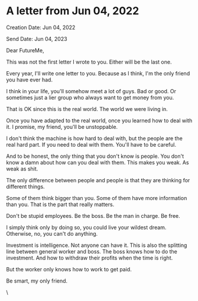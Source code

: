 # A letter from Jun 04, 2022

Creation Date: Jun 04, 2022

Send Date: Jun 04, 2023



Dear FutureMe,

This was not the first letter I wrote to you. Either will be the last one.

Every year, I'll write one letter to you. Because as I think, I'm the only friend you have ever had.

I think in your life, you'll somehow meet a lot of guys. Bad or good. Or sometimes just a lier group who always want to get money from you.

That is OK since this is the real world. The world we were living in.

Once you have adapted to the real world, once you learned how to deal with it. I promise, my friend, you'll be unstoppable.

I don't think the machine is how hard to deal with, but the people are the real hard part. If you need to deal with them. You'll have to be careful.

And to be honest, the only thing that you don't know is people. You don't know a damn about how can you deal with them. This makes you weak. As weak as shit.

The only difference between people and people is that they are thinking for different things.

Some of them think bigger than you. Some of them have more information than you. That is the part that really matters.

Don't be stupid employees. Be the boss. Be the man in charge. Be free.

I simply think only by doing so, you could live your wildest dream. Otherwise, no, you can't do anything.

Investment is intelligence. Not anyone can have it. This is also the splitting line between general worker and boss. The boss knows how to do the investment. And how to withdraw their profits when the time is right.

But the worker only knows how to work to get paid.

Be smart, my only friend.

\
